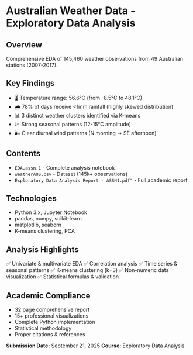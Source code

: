 # Australian Weather Data - Exploratory Data Analysis

## Overview
Comprehensive EDA of 145,460 weather observations from 49 Australian stations (2007-2017).

## Key Findings
- 🌡️ Temperature range: 56.6°C (from -8.5°C to 48.1°C)
- 🌧️ 78% of days receive <1mm rainfall (highly skewed distribution)
- 📊 3 distinct weather clusters identified via K-means
- 📈 Strong seasonal patterns (12-15°C amplitude)
- 🌬️ Clear diurnal wind patterns (N morning → SE afternoon)

## Contents
- `EDA.assn.1` - Complete analysis notebook
- `weatherAUS.csv` - Dataset (145k+ observations)
- `Exploratory Data Analysis Report - ASSN1.pdf"` - Full academic report


## Technologies
- Python 3.x, Jupyter Notebook
- pandas, numpy, scikit-learn
- matplotlib, seaborn
- K-means clustering, PCA

## Analysis Highlights
✅ Univariate & multivariate EDA
✅ Correlation analysis
✅ Time series & seasonal patterns
✅ K-means clustering (k=3)
✅ Non-numeric data visualization
✅ Statistical formulas & validation

## Academic Compliance
- 32 page comprehensive report
- 15+ professional visualizations
- Complete Python implementation
- Statistical methodology
- Proper citations & references

**Submission Date:** September 21, 2025
**Course:** Exploratory Data Analysis
